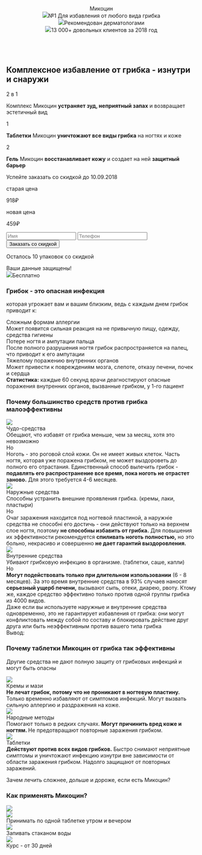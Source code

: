  
<!DOCTYPE html>
<html>
<head>
	<meta charset="utf-8">
	<meta name="viewport" content="width=device-width, initial-scale=1, shrink-to-fit=no">
	<link rel="stylesheet" type="text/css" href="css/style.css">
	<link rel="stylesheet" type="text/css" href="css/normalize.css">
	<link href="https://fonts.googleapis.com/css?family=Roboto:300,400,400i,500,700,900&display=swap" rel="stylesheet">
	<title>Микоцин</title>
</head>
<body>
	<header>
		<div class="d-container">
			<div class="wrapper">
				<div class="logo">
					<figure class="logo__img">
						<a href="#"><img src="img/logo.png" alt=""></a>
					</figure>
					<span class="logo__brand">Микоцин</span>
				</div>
				<div class="desicions">
					<div class="desicions__text"><img class="desicions__image" src="img/desicion-1.png">№1 Для избавления от любого вида грибка</div>
					<div class="desicions__text"><img class="desicions__image" src="img/desicion-2.png">Рекомендован дерматологами</div>
					<div class="desicions__text"><img class="desicions__image" src="img/desicion-3.png">13 000+ довольных клиентов за 2018 год</div>
				</div>
			</div>
		</div>
	</header>
	<main>
		<section class="d-container first-page-bg pt-70">
			<div class="d-row">
				<div class="d-col-5">
					<img class="foots" src="img/foots.png" loading="lazy" alt="">
				</div>
				<div class="d-col-7 upper-layer">
					<div class="d-row">
						<div class="d-col-6">
							<h2 class="title">Комплексное избавление от грибка - <span class="orange-underline low-title">изнутри</span> <span class="low-title">и</span> <span class="green-underline low-title">снаружи</span></h2>
							<div class="properties">
								<div class="properties__icon">2 в 1</div>
								<p class="properties__text">Комплекс Микоцин <b>устраняет зуд, неприятный запах</b> и возвращает эстетичный вид</p>
							</div>
							<div class="properties">
								<div class="properties__icon">1</div>
								<p class="properties__text"><span class="orange-underline"><b>Таблетки</b></span> Микоцин <b>уничтожают все виды грибка</b> на ногтях и коже</p>
							</div>
							<div class="properties">
								<div class="properties__icon">2</div>
								<p class="properties__text"><span class="green-underline"><b>Гель</b></span> Микоцин <b>восстанавливает кожу</b> и создает на ней <b>защитный барьер</b></p>
							</div>
						</div>
						<div class="d-col-6 justify-content-center">
							<div class="form">
								<div class="stock">
									<p>Успейте заказать со скидкой <span class="orange-text">до 10.09.2018</span></p>
								</div>
								<div class="price">
									<div class="price__old">
										<p class="price__old-text">старая цена</p>
										<p class="price__old-cost">918&#8381;</p>
									</div>
									<div class="price__new">
										<p class="price__new-text">новая цена</p>
										<p class="price__new-cost">459&#8381;</p>
									</div>
								</div>
								<form action="" method="post" class="data">
									<input class="data__name" type="text" name="name" placeholder="Имя">
									<input class="data__phone" type="tel" name="phone" placeholder="Телефон">
									<button class="data__order" type="submit">Заказать <span class="data__order-text">со скидкой</span></button>
								</form>
								<div>
									<p class="balance">Осталось <span class="green-text">10</span> упаковок со скидкой</p>
								</div>
								<div class="security">Ваши данные защищены!</div>
							</div>
							<div class="delivery">
								<div class="delivery__content"><img class="delivery__img" src="img/delivery.png">Бесплатно</div>
							</div>	
						</div>	
					</div>
				</div>
			</div>
		</section>
		<section class="d-container wave">
			<div class="d-row">
				<div class="d-col-12">
					<h3 class="subtitle">Грибок - это опасная инфекция</h3>
					<p class="low-subtitle">которая угрожает вам и вашим близким, ведь с каждым днем грибок приводит к:</p>
				</div>
			</div>
			<div class="d-row">
				<div class="d-col-4">
					<div class="consequence">
						<div class="consequence__img"><img src="img/consequence-1.png" alt=""></div>
						<div class="consequence__text">Cложным формам аллергии</div>
					</div>
					<div class="consequence__description">Может появится сильная реакция на не привычную пищу, одежду, средства гигиены</div>
				</div>
				<div class="d-col-4">
					<div class="consequence">
						<div class="consequence__img"><img src="img/consequence-2.png" alt=""></div>
						<div class="consequence__text">Потере ногтя и ампутации пальца</div>
					</div>
					<div class="consequence__description">После полного разрушения ногтя грибок распространяется на палец, что приводит к его ампутации</div>
				</div>
				<div class="d-col-4">
					<div class="consequence">
						<div class="consequence__img"><img src="img/consequence-3.png" alt=""></div>
						<div class="consequence__text">Тяжелому поражению внутренних органов</div>
					</div>
					<div class="consequence__description">Может привести к повреждениям мозга, слепоте, отказу печени, почек и сердца</div>
				</div>
			</div>
			<div class="d-row justify-content-center">
				<div class="d-col-12">
					<div class="statistics-output"><b>Статистика:</b> каждые 60 секунд врачи деагностируют опасные поражения внутренних органов, вызванные грибком, у 1-го пациент</div>
					<div class="diagrama"></div>
				</div>
			</div>
		</section>
		<section class="d-container bg-light">
			<div class="d-row justify-content-center">
				<div class="d-col-12">
					<h3 class="subtitle">Почему большинство средств против грибка малоэффективны</h3>
				</div>
			</div>
			<div class="d-row justify-content-between pt-50">
				<div class="d-col-4">
					<div class="facilities-img"><img src="img/facilities-1.png"></div>
					<div class="facilities">
						<div class="facilities__title">Чудо-средства</div>
						<div class="facilities__subtitle">Обещают, что избавят от грибка меньше, чем за месяц, хотя это невозможно</div>
						<div class="facilities__but orange-text">Но</div>
						<div class="facilities__text">Ноготь - это роговой слой кожи. Он не имеет живых клеток. Часть ногтя, которая уже поражена грибком, не может выздороветь до полного его отрастания. Единственный способ вылечить грибок - <span class="text-black"> <b>подавлять его распространение все время, пока ноготь не отрастет заново.</b></span> Для этого требуется 4-6 месяцев.</div>
					</div>
				</div>
				<div class="d-col-4">
					<div class="facilities-img"><img src="img/facilities-2.png"></div>
					<div class="facilities">
						<div class="facilities__title">Наружные средства</div>
						<div class="facilities__subtitle">Способны устранить внешние проявления грибка. <span class="facilities__subtitle-italic">(кремы, лаки, пластыри)</span></div>
						<div class="facilities__but orange-text">Но</div>
						<div class="facilities__text">Очаг заражения находится под ногтевой пластиной, а наружніе средства не способні его достичь - они действуют только на верхнем слое ногтя, поэтому <span class="text-black"><b>не способны избавить от грибка.</b></span> Для повышения их эффективности рекомендуется <span class="text-black"><b>спиливать ноготь полностью,</b></span> но это больно, некрасиво и совершенно <span class="text-black"><b>не дает гарантий выздоровления.</b></span></div>
					</div>
				</div>
				<div class="d-col-4">
					<div class="facilities-img"><img src="img/facilities-3.png"></div>
					<div class="facilities">
						<div class="facilities__title">Внутренние средства</div>
						<div class="facilities__subtitle">Убивают грибковую инфекцию в организме. <span class="facilities__subtitle-italic">(таблетки, саше, капли)</span></div>
						<div class="facilities__but orange-text">Но</div>
						<div class="facilities__text"><span class="text-black"><b>Могут подействовать только при длительном изпользовании</b></span> (6 - 8 месяцев). За это время внутренние средства в 93% случаев наносят <span class="text-black"><b>серьезный ущерб печени,</b></span> вызывают сыпь, отеки, диарею, рвоту. Ктому же, каждое средство эффективно только против одной группы грибка из 4000 видов.</div>
					</div>
				</div>
			</div>
			<div class="d-row justify-content-center">
				<div class="d-col-12">
					<div class="statistics-output">Даже если вы используете наружные и внутренние средства одновременно, это <span class="text-black">не гарантирует избавления от грибка:</span> они могут конфликтовать между собой по составу и блокировать действие друг друга или быть неэффективным против вашего типа грибка</div>
					<div class="output">Вывод:</div>
				</div>
			</div>
		</section>
		<section class="d-container">
			<div class="d-row justify-content-center">
				<div class="d-col-12">
					<h3 class="subtitle w-70">Почему таблетки <span class="orange-word">Микоцин</span> от грибка так эффективны</h3>
					<p class="warning">Другие средства не дают полную защиту от грибковых инфекций и могут быть опасны</p>
				</div>
			</div>
			<div class="d-row justify-content-between p-50">
				<div class="d-col-4">
					<div class="medicines-img"><img src="img/medicines-1.png"></div>
					<div class="medicines">
						<div class="medicines__kind">Кремы и мази</div>
						<div class="medicines__text"><span class="text-black"><b>Не лечат грибок, потому что не проникают в ногтевую пластину.</b></span> Только временно избавляют от симптомов инфекций. Могут вызвать сильную аллергию и раздражения на коже.</div>
					</div>
					<div class="medicines__circle"></div>
				</div>
				<div class="d-col-4">
					<div class="medicines-img"><img src="img/medicines-2.png"></div>
					<div class="medicines">
						<div class="medicines__kind">Народные методы</div>
						<div class="medicines__text">Помогают только в редких случаях. <span class="text-black"><b>Могут причинить вред коже и ногтям. </b></span> Не предотвращают повторные заражения грибком.</div>
					</div>
					<div class="medicines__circle"></div>
				</div>
				<div class="d-col-4">
					<div class="medicines-img green-border"><img src="img/medicines-3.png"></div>
					<div class="medicines-green">
						<div class="medicines__kind">Таблетки</div>
						<div class="medicines__text"><span class="text-black"><b>Действуют против всех видов грибков.</b></span> Быстро снимают неприятные симптомы и уничтожают инфекцию изнутри вне зависимости от области заражения грибком. Надолго защищают от повторных заражений.</div>
					</div>
					<div class="medicines__circle-green"></div>
				</div>
			</div>
			<div class="d-row justify-content-center">
				<div class="d-col-9">
					<div class="bg-sentence">
						<div class="sentence">
							<p>Зачем лечить сложнее, дольше и дороже, если есть <span class="orange-word">Микоцин?</span></p>
						</div>
					</div>
				</div>
			</div>
		</section>
		<section class="d-container instruction">
			<div class="d-row justify-content-center">
				<div class="d-col-12">
					<h3 class="subtitle">Как применять <span class="orange-word">Микоцин?</span></h3>
				</div>
			</div>
			<div class="d-row d-flex pb-30">
				<div class="d-col-6 last-img"><img src="img/glass.png"></div>
				<div class="d-col-6">
					<div class="rule">
						<div class="rule__bg">
							<div class="rule__img"><img src="img/rule-1.png"></div>
						</div>
						<div class="rule__text">Принимать по одной таблетке утром и вечером</div>
					</div>
					<div class="rule">
						<div class="rule__bg">
							<div class="rule__img"><img src="img/rule-2.png"></div>
						</div>
						<div class="rule__text">Запивать стаканом воды</div>
					</div>
					<div class="rule">
						<div class="rule__bg">
							<div class="rule__img"><img src="img/rule-3.png"></div>
						</div>
						<div class="rule__text">Курс - от 30 дней</div>
					</div>
				</div>
			</div>
		</section>
	</main>
</body>
</html>
